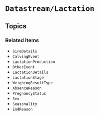 # ``Datastream/Lactation``

## Topics

### Related items

- ``SireDetails``
- ``CalvingEvent``
- ``LactationProduction``
- ``OtherEvent``
- ``LactationDetails``
- ``LactationStage``
- ``WeighingResultType``
- ``AbsenceReason``
- ``PregnancyStatus``
- ``Sex``
- ``Seasonality``
- ``EndReason``

